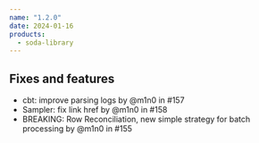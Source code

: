 ```yaml
---
name: "1.2.0"
date: 2024-01-16
products:
  - soda-library
---
```


## Fixes and features

* cbt: improve parsing logs by @m1n0 in #157
* Sampler: fix link href by @m1n0 in #158
* BREAKING: Row Reconciliation, new simple strategy for batch processing by @m1n0 in #155